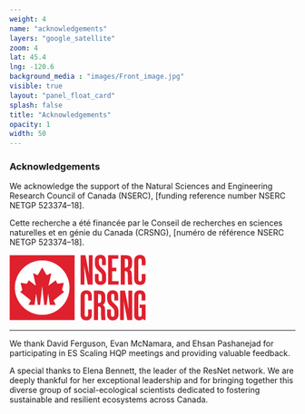 ```yaml
---
weight: 4
name: "acknowledgements"
layers: "google_satellite"
zoom: 4
lat: 45.4
lng: -120.6
background_media : "images/Front_image.jpg" 
visible: true
layout: "panel_float_card"
splash: false
title: "Acknowledgements"
opacity: 1
width: 50
---
```



### Acknowledgements

<div class="row align-items-center">
<div class="col">

We acknowledge the support of the Natural Sciences and Engineering Research Council of Canada (NSERC), [funding reference number NSERC NETGP 523374–18]. 

Cette recherche a été financée par le Conseil de recherches en sciences naturelles et en génie du Canada (CRSNG), [numéro de référence NSERC NETGP 523374–18].

</div>
<div class="col">

![NSERC logo](images/NSERC_RGB.png)

</div>
</div>

<hr>


We thank David Ferguson, Evan McNamara, and Ehsan Pashanejad for participating in ES Scaling HQP meetings and providing valuable feedback.

A special thanks to Elena Bennett, the leader of the ResNet network. We are deeply thankful for her exceptional leadership and for bringing together this diverse group of social-ecological scientists dedicated to fostering sustainable and resilient ecosystems across Canada.





